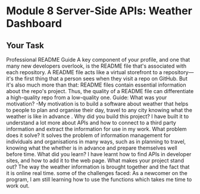 # Module 8 Server-Side APIs: Weather Dashboard

## Your Task

Professional README Guide
A key component of your profile, and one that many new developers overlook, is the README file that's associated with each repository. A README file acts like a virtual storefront to a repository—it's the first thing that a person sees when they visit a repo on GitHub. But it's also much more than that: README files contain essential information about the repo's project. Thus, the quality of a README file can differentiate a high-quality repo from a low-quality one.
Guide:
What was your motivation?
-My motivation is to build a software about weather that helps to people to plan and organise their day, travel to any city knowing what the weather is like in advance . 
Why did you build this project? 
I have built it to understand a lot more about APIs and how to connect to a third party information and extract the information for use in my work.
What problem does it solve?
It solves the problem of information management for individuals and organisations in many ways, such as in planning to travel, knowing what the whether is in advance and prepare themselves well before time.
What did you learn?
I have learnt how to find APIs in developer sites, and how to add it to the web page.
What makes your project stand out?
The way the weather information is brought together and the fact that it is online real time.
some of the challenges faced: 
As a newcomer on the program, I am still learning how to use the functions which takes me time to work out. 


